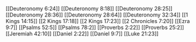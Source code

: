 [[Deuteronomy 6:24]]
[[Deuteronomy 8:18]]
[[Deuteronomy 28:25]]
[[Deuteronomy 28:36]]
[[Deuteronomy 28:64]]
[[Deuteronomy 32:34]]
[[1 Kings 14:15]]
[[2 Kings 17:18]]
[[2 Kings 17:23]]
[[2 Chronicles 7:20]]
[[Ezra 9:7]]
[[Psalms 52:5]]
[[Psalms 78:2]]
[[Proverbs 2:22]]
[[Proverbs 25:2]]
[[Jeremiah 42:10]]
[[Daniel 2:22]]
[[Daniel 9:7]]
[[Luke 21:23]]
